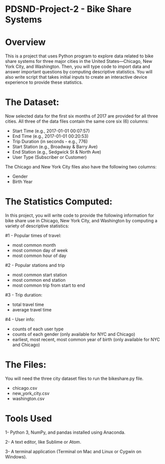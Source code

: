 # PDSND-Project-2 - Bike Share Systems
# Overview
This is a project that uses Python program to explore data related to bike share systems for three major cities in the United States—Chicago, New York City, and Washington. Then, you will type code to import data and answer important questions by computing descriptive statistics. You will also write script that takes initial inputs to create an interactive device experience to provide these statistics.
# The Dataset:
Now selected data for the first six months of 2017 are provided for all three cities. 
All three of the data files contain the same core six (6) columns:

* Start Time (e.g., 2017-01-01 00:07:57)
* End Time (e.g., 2017-01-01 00:20:53)
* Trip Duration (in seconds - e.g., 776)
* Start Station (e.g., Broadway & Barry Ave)
* End Station (e.g., Sedgwick St & North Ave)
* User Type (Subscriber or Customer)

The Chicago and New York City files also have the following two columns:
* Gender
* Birth Year

# The Statistics Computed:
In this project, you will write code to provide the following information for bike share use in Chicago, New York City, and Washington by computing a variety of descriptive statistics:

#1 - Popular times of travel:
* most common month
* most common day of week
* most common hour of day

#2 - Popular stations and trip
* most common start station
* most common end station
* most common trip from start to end

#3 - Trip duration:
* total travel time
* average travel time

#4 - User info:
* counts of each user type
* counts of each gender (only available for NYC and Chicago)
* earliest, most recent, most common year of birth (only available for NYC and Chicago)

# The Files:
You will need the three city dataset files to run the bikeshare.py file.

* chicago.csv
* new_york_city.csv
* washington.csv

# Tools Used
 1- Python 3, NumPy, and pandas installed using Anaconda.
 
 2- A text editor, like Sublime or Atom.
 
 3- A terminal application (Terminal on Mac and Linux or Cygwin on Windows).
